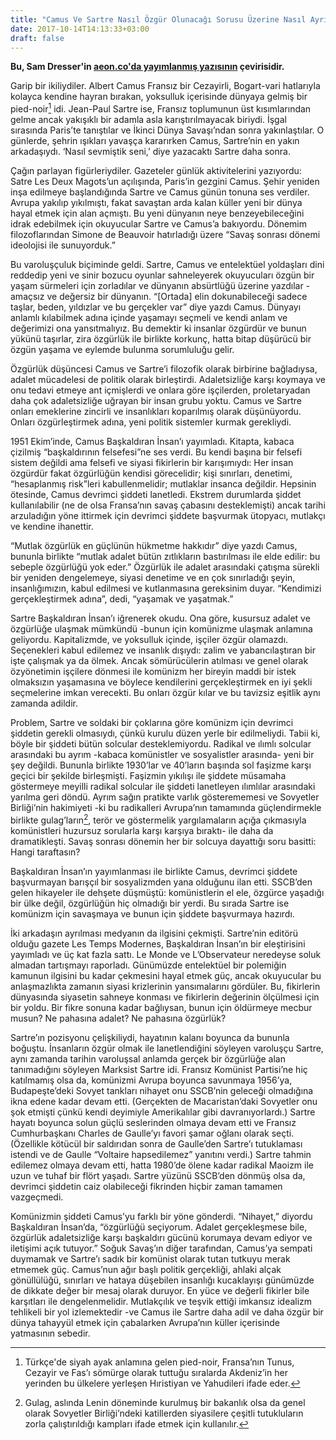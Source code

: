 ```yaml
---
title: "Camus Ve Sartre Nasıl Özgür Olunacağı Sorusu Üzerine Nasıl Ayrıldı?"
date: 2017-10-14T14:13:33+03:00
draft: false
---
```


**Bu, Sam Dresser'in [aeon.co'da yayımlanmış
yazısının](https://aeon.co/ideas/how-camus-and-sartre-split-up-over-the-question-of-how-to-be-free)
çevirisidir.**

Garip bir ikiliydiler. Albert Camus Fransız bir Cezayirli, Bogart-vari
hatlarıyla kolayca kendine hayran bırakan, yoksulluk içerisinde dünyaya
gelmiş bir pied-noir[^1] idi. Jean-Paul Sartre ise, Fransız toplumunun üst
kısımlarından gelme ancak yakışıklı bir adamla asla karıştırılmayacak
biriydi. İşgal sırasında Paris’te tanıştılar ve İkinci Dünya Savaşı’ndan
sonra yakınlaştılar. O günlerde, şehrin ışıkları yavaşça kararırken
Camus, Sartre’nin en yakın arkadaşıydı. ‘Nasıl sevmiştik seni,’ diye
yazacaktı Sartre daha sonra.

Çağın parlayan figürleriydiler. Gazeteler günlük aktivitelerini
yazıyordu: Satre Les Deux Magots’un açılışında, Paris’in gezgini Camus.
Şehir yeniden inşa edilmeye başlandığında Sartre ve Camus günün tonuna
ses verdiler. Avrupa yakılıp yıkılmıştı, fakat savaştan arda kalan
küller yeni bir dünya hayal etmek için alan açmıştı. Bu yeni dünyanın
neye benzeyebileceğini idrak edebilmek için okuyucular Sartre ve Camus’a
bakıyordu. Dönemim filozoflarından Simone de Beauvoir hatırladığı üzere
“Savaş sonrası dönemi ideolojisi ile sunuyorduk.”

Bu varoluşçuluk biçiminde geldi. Sartre, Camus ve entelektüel yoldaşları
dini reddedip yeni ve sinir bozucu oyunlar sahneleyerek okuyucuları
özgün bir yaşam sürmeleri için zorladılar ve dünyanın absürtlüğü üzerine
yazdılar -amaçsız ve değersiz bir dünyanın. “[Ortada] elin
dokunabileceği sadece taşlar, beden, yıldızlar ve bu gerçekler var” diye
yazdı Camus. Dünyayı anlamlı kılabilmek adına içinde yaşamayı seçmeli ve
kendi anlam ve değerimizi ona yansıtmalıyız. Bu demektir ki insanlar
özgürdür ve bunun yükünü taşırlar, zira özgürlük ile birlikte korkunç,
hatta bitap düşürücü bir özgün yaşama ve eylemde bulunma sorumluluğu
gelir.

Özgürlük düşüncesi Camus ve Sartre’i filozofik olarak birbirine
bağladıysa, adalet mücadelesi de politik olarak birleştirdi.
Adaletsizliğe karşı koymaya ve onu tedavi etmeye ant içmişlerdi ve
onlara göre işçilerden, proletaryadan daha çok adaletsizliğe uğrayan bir
insan grubu yoktu. Camus ve Sartre onları emeklerine zincirli ve
insanlıkları koparılmış olarak düşünüyordu. Onları özgürleştirmek adına,
yeni politik sistemler kurmak gerekliydi.

1951 Ekim’inde, Camus Başkaldıran İnsan’ı yayımladı. Kitapta, kabaca
çizilmiş “başkaldırının felsefesi”ne ses verdi. Bu kendi başına bir
felsefi sistem değildi ama felsefi ve siyasi fikirlerin bir karışımıydı:
Her insan özgürdür fakat özgürlüğün kendisi görecelidir; kişi sınırları,
denetimi, “hesaplanmış risk”leri kabullenmelidir; mutlaklar insanca
değildir. Hepsinin ötesinde, Camus devrimci şiddeti lanetledi. Ekstrem
durumlarda şiddet kullanılabilir (ne de olsa Fransa’nın savaş çabasını
desteklemişti) ancak tarihi arzuladığın yöne ittirmek için devrimci
şiddete başvurmak ütopyacı, mutlakçı ve kendine ihanettir.

“Mutlak özgürlük en güçlünün hükmetme hakkıdır” diye yazdı Camus,
bununla birlikte “mutlak adalet bütün zıtlıkların bastırılması ile elde
edilir: bu sebeple özgürlüğü yok eder.” Özgürlük ile adalet arasındaki
çatışma sürekli bir yeniden dengelemeye, siyasi denetime ve en çok
sınırladığı şeyin, insanlığımızın, kabul edilmesi ve kutlanmasına
gereksinim duyar. “Kendimizi gerçekleştirmek adına”, dedi, “yaşamak ve
yaşatmak.”

Sartre Başkaldıran İnsan’ı iğrenerek okudu. Ona göre, kusursuz adalet ve
özgürlüğe ulaşmak mümkündü -bunun için komünizme ulaşmak anlamına
geliyordu. Kapitalizmde, ve yoksulluk içinde, işçiler özgür olamazdı.
Seçenekleri kabul edilemez ve insanlık dışıydı: zalim ve yabancılaştıran
bir işte çalışmak ya da ölmek. Ancak sömürücülerin atılması ve genel
olarak özyönetimin işçilere dönmesi ile komünizm her bireyin maddi bir
istek olmaksızın yaşamasına ve böylece kendilerini gerçekleştirmek en
iyi şekli seçmelerine imkan verecekti. Bu onları özgür kılar ve bu
tavizsiz eşitlik aynı zamanda adildir.

Problem, Sartre ve soldaki bir çoklarına göre komünizm için devrimci
şiddetin gerekli olmasıydı, çünkü kurulu düzen yerle bir edilmeliydi.
Tabii ki, böyle bir şiddeti bütün solcular desteklemiyordu. Radikal ve
ılımlı solcular arasındaki bu ayrım -kabaca komünistler ve sosyalistler
arasında- yeni bir şey değildi. Bununla birlikte 1930’lar ve 40’ların
başında sol faşizme karşı geçici bir şekilde birleşmişti. Faşizmin
yıkılışı ile şiddete müsamaha göstermeye meyilli radikal solcular ile
şiddeti lanetleyen ılımlılar arasındaki yarılma geri döndü. Ayrım sağın
pratikte varlık gösterememesi ve Sovyetler Birliği’nin hakimiyeti -ki bu
radikalleri Avrupa’nın tamamında güçlendirmekle birlikte gulag’ların[^2],
terör ve göstermelik yargılamaların açığa çıkmasıyla komünistleri
huzursuz sorularla karşı karşıya bıraktı- ile daha da dramatikleşti.
Savaş sonrası dönemin her bir solcuya dayattığı soru basitti: Hangi
taraftasın?

Başkaldıran İnsan’ın yayımlanması ile birlikte Camus, devrimci şiddete
başvurmayan barışçıl bir sosyalizmden yana olduğunu ilan etti. SSCB’den
gelen hikayeler ile dehşete düşmüştü: komünistlerin el ele, özgürce
yaşadığı bir ülke değil, özgürlüğün hiç olmadığı bir yerdi. Bu sırada
Sartre ise komünizm için savaşmaya ve bunun için şiddete başvurmaya
hazırdı.

İki arkadaşın ayrılması medyanın da ilgisini çekmişti. Sartre’nin
editörü olduğu gazete Les Temps Modernes, Başkaldıran İnsan’ın bir
eleştirisini yayımladı ve üç kat fazla sattı. Le Monde ve L’Observateur
neredeyse soluk almadan tartışmayı raporladı. Günümüzde entelektüel bir
polemiğin kamunun ilgisini bu kadar çekmesini hayal etmek güç, ancak
okuyucular bu anlaşmazlıkta zamanın siyasi krizlerinin yansımalarını
gördüler. Bu, fikirlerin dünyasında siyasetin sahneye konması ve
fikirlerin değerinin ölçülmesi için bir yoldu. Bir fikre sonuna kadar
bağlıysan, bunun için öldürmeye mecbur musun? Ne pahasına adalet? Ne
pahasına özgürlük?

Sartre’ın pozisyonu çelişkiliydi, hayatının kalanı boyunca da bununla
boğuştu. İnsanların özgür olmak ile lanetlendiğini söyleyen varoluşçu
Sartre, aynı zamanda tarihin varoluşsal anlamda gerçek bir özgürlüğe
alan tanımadığını söyleyen Marksist Sartre idi. Fransız Komünist
Partisi’ne hiç katılmamış olsa da, komünizmi Avrupa boyunca savunmaya
1956’ya, Budapeşte’deki Sovyet tankları nihayet onu SSCB’nin geleceği
olmadığına ikna edene kadar devam etti. (Gerçekten de Macaristan’daki
Sovyetler onu şok etmişti çünkü kendi deyimiyle Amerikalılar gibi
davranıyorlardı.) Sartre hayatı boyunca solun güçlü seslerinden olmaya
devam etti ve Fransız Cumhurbaşkanı Charles de Gaulle’yı favori şamar
oğlanı olarak seçti. (Özellikle kötücül bir saldırıdan sonra de
Gaulle’den Sartre’ı tutuklaması istendi ve de Gaulle “Voltaire
hapsedilemez” yanıtını verdi.) Sartre tahmin edilemez olmaya devam etti,
hatta 1980’de ölene kadar radikal Maoizm ile uzun ve tuhaf bir flört
yaşadı. Sartre yüzünü SSCB’den dönmüş olsa da, devrimci şiddetin caiz
olabileceği fikrinden hiçbir zaman tamamen vazgeçmedi.

Komünizmin şiddeti Camus’yu farklı bir yöne gönderdi. “Nihayet,” diyordu
Başkaldıran İnsan’da, “özgürlüğü seçiyorum. Adalet gerçekleşmese bile,
özgürlük adaletsizliğe karşı başkaldırı gücünü korumaya devam ediyor ve
iletişimi açık tutuyor.” Soğuk Savaş’ın diğer tarafından, Camus’ya
sempati duymamak ve Sartre’ı sadık bir komünist olarak tutan tutkuyu
merak etmemek güç. Camus’nun ağır başlı politik gerçekliği, ahlaki alçak
gönüllülüğü, sınırları ve hataya düşebilen insanlığı kucaklayışı
günümüzde de dikkate değer bir mesaj olarak duruyor. En yüce ve değerli
fikirler bile karşıtları ile dengelenmelidir. Mutlakçılık ve teşvik
ettiği imkansız idealizm tehlikeli bir yol izlemektedir -ve Camus ile
Sartre daha adil ve daha özgür bir dünya tahayyül etmek için çabalarken
Avrupa’nın küller içerisinde yatmasının sebedir.

[^1]: Türkçe'de siyah ayak anlamına gelen pied-noir, Fransa’nın Tunus,
Cezayir ve Fas’ı sömürge olarak tuttuğu sıralarda Akdeniz’in her
yerinden bu ülkelere yerleşen Hıristiyan ve Yahudileri ifade eder.
[^2]: Gulag, aslında Lenin döneminde kurulmuş bir bakanlık olsa da genel
olarak Sovyetler Birliği’ndeki katillerden siyasilere çeşitli
tutukluların zorla çalıştırıldığı kampları ifade etmek için kullanılır.

